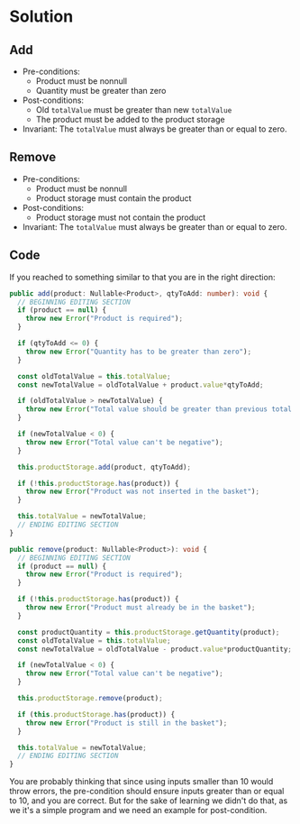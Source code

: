 # Solution

## Add

- Pre-conditions:
  - Product must be nonnull
  - Quantity must be greater than zero
- Post-conditions:
  - Old `totalValue` must be greater than new `totalValue`
  - The product must be added to the product storage
- Invariant: The `totalValue` must always be greater than or equal to zero.

## Remove

- Pre-conditions:
  - Product must be nonnull
  - Product storage must contain the product
- Post-conditions:
  - Product storage must not contain the product
- Invariant: The `totalValue` must always be greater than or equal to zero. 

## Code

If you reached to something similar to that you are in the right direction:
```typescript
public add(product: Nullable<Product>, qtyToAdd: number): void {
  // BEGINNING EDITING SECTION
  if (product == null) {
    throw new Error("Product is required");
  }

  if (qtyToAdd <= 0) {
    throw new Error("Quantity has to be greater than zero");
  }

  const oldTotalValue = this.totalValue;
  const newTotalValue = oldTotalValue + product.value*qtyToAdd;

  if (oldTotalValue > newTotalValue) {
    throw new Error("Total value should be greater than previous total value");
  }

  if (newTotalValue < 0) {
    throw new Error("Total value can't be negative");
  }

  this.productStorage.add(product, qtyToAdd);

  if (!this.productStorage.has(product)) {
    throw new Error("Product was not inserted in the basket");
  }

  this.totalValue = newTotalValue;
  // ENDING EDITING SECTION
}

public remove(product: Nullable<Product>): void {
  // BEGINNING EDITING SECTION
  if (product == null) {
    throw new Error("Product is required");
  }

  if (!this.productStorage.has(product)) {
    throw new Error("Product must already be in the basket");
  }

  const productQuantity = this.productStorage.getQuantity(product);
  const oldTotalValue = this.totalValue;
  const newTotalValue = oldTotalValue - product.value*productQuantity;

  if (newTotalValue < 0) {
    throw new Error("Total value can't be negative");
  }

  this.productStorage.remove(product);

  if (this.productStorage.has(product)) {
    throw new Error("Product is still in the basket");
  }

  this.totalValue = newTotalValue;
  // ENDING EDITING SECTION
}
```

You are probably thinking that since using inputs smaller than 10 would throw errors, the pre-condition should ensure inputs greater than or equal to 10, and you are correct. But for the sake of learning we didn't do that, as we it's a simple program and we need an example for post-condition.   

